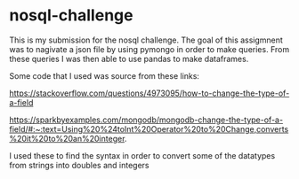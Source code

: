 # nosql-challenge
This is my submission for the nosql challenge. The goal of this assigmnent was to nagivate a json file by using pymongo in order to make queries. From these queries I was then able to use pandas to make dataframes. 

Some code that I used was source from these links:

https://stackoverflow.com/questions/4973095/how-to-change-the-type-of-a-field

https://sparkbyexamples.com/mongodb/mongodb-change-the-type-of-a-field/#:~:text=Using%20%24toInt%20Operator%20to%20Change,converts%20it%20to%20an%20integer.

I used these to find the syntax in order to convert some of the datatypes from strings into doubles and integers
